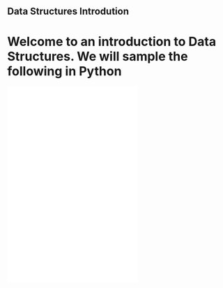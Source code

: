 ## Data Structures Introdution
# Welcome to an introduction to Data Structures. We will sample the following in Python
![Set](/Set/Set.md)
![Stack](/Stack/stack.md)
![Tree](/Stack/tree.md)
